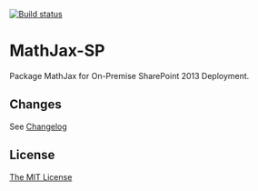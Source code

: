 [![Build status](https://ci.appveyor.com/api/projects/status/dll1l290c5697ow8?svg=true)](https://ci.appveyor.com/project/VisualOn/mathjax-sp)

MathJax-SP
==========

Package MathJax for On-Premise SharePoint 2013 Deployment.

## Changes
See [Changelog](CHANGELOG.md)

## License
[The MIT License](LICENSE)
